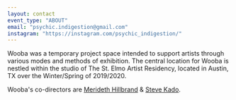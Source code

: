 ```yaml
---
layout: contact
event_type: "ABOUT"
email: "psychic.indigestion@gmail.com"
instagram: "https://instagram.com/psychic_indigestion/"
---
```

Wooba was a temporary project space intended to support artists through various modes and methods of exhibition. The central location for Wooba is nestled within the studio of The St. Elmo Artist Residency, located in Austin, TX over the Winter/Spring of 2019/2020. 

Wooba's co-directors are [Merideth Hillbrand](http://meridethhillbrand.com/) & [Steve Kado](https://stevekado.com).

